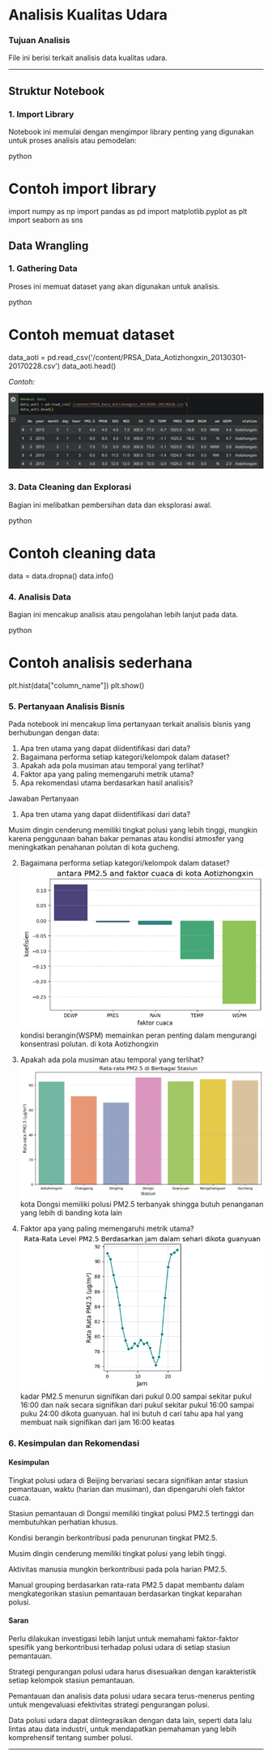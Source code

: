 # Analisis Kualitas Udara

### Tujuan Analisis

File ini berisi terkait analisis data kualitas udara.

---

## Struktur Notebook

### 1. Import Library

Notebook ini memulai dengan mengimpor library penting yang digunakan untuk proses analisis atau pemodelan:

python

# Contoh import library

import numpy as np
import pandas as pd
import matplotlib.pyplot as plt
import seaborn as sns

## Data Wrangling

### 1. Gathering Data

Proses ini memuat dataset yang akan digunakan untuk analisis.

python

# Contoh memuat dataset

data_aoti = pd.read_csv('/content/PRSA_Data_Aotizhongxin_20130301-20170228.csv')
data_aoti.head()

_Contoh:_

![Alt Text](https://raw.githubusercontent.com/iqkyu5566/datascience/refs/heads/main/img/1.png)

### 3. Data Cleaning dan Explorasi

Bagian ini melibatkan pembersihan data dan eksplorasi awal.

python

# Contoh cleaning data

data = data.dropna()
data.info()

### 4. Analisis Data

Bagian ini mencakup analisis atau pengolahan lebih lanjut pada data.

python

# Contoh analisis sederhana

plt.hist(data["column_name"])
plt.show()

### 5. Pertanyaan Analisis Bisnis

Pada notebook ini mencakup lima pertanyaan terkait analisis bisnis yang berhubungan dengan data:

1. Apa tren utama yang dapat diidentifikasi dari data?
2. Bagaimana performa setiap kategori/kelompok dalam dataset?
3. Apakah ada pola musiman atau temporal yang terlihat?
4. Faktor apa yang paling memengaruhi metrik utama?
5. Apa rekomendasi utama berdasarkan hasil analisis?

Jawaban Pertanyaan

1. Apa tren utama yang dapat diidentifikasi dari data?

Musim dingin cenderung memiliki tingkat polusi yang lebih tinggi, mungkin karena penggunaan bahan bakar pemanas atau kondisi atmosfer yang meningkatkan penahanan polutan di kota gucheng.

2. Bagaimana performa setiap kategori/kelompok dalam dataset?
   ![Alt Text](https://raw.githubusercontent.com/iqkyu5566/datascience/refs/heads/main/img/2.png)
   kondisi berangin(WSPM) memainkan peran penting dalam mengurangi konsentrasi polutan. di kota Aotizhongxin
3. Apakah ada pola musiman atau temporal yang terlihat?
   ![Alt Text](https://raw.githubusercontent.com/iqkyu5566/datascience/refs/heads/main/img/3.png)
   kota Dongsi memiliki polusi PM2.5 terbanyak shingga butuh penanganan yang lebih di banding kota lain

4. Faktor apa yang paling memengaruhi metrik utama?
   ![Alt Text](https://raw.githubusercontent.com/iqkyu5566/datascience/refs/heads/main/img/4.png)
   kadar PM2.5 menurun signifikan dari pukul 0.00 sampai sekitar pukul 16:00 dan naik secara signifikan dari pukul sekitar pukul 16:00 sampai puku 24:00 dikota guanyuan. hal ini butuh d cari tahu apa hal yang membuat naik signifikan dari jam 16:00 keatas

### 6. Kesimpulan dan Rekomendasi

#### Kesimpulan

Tingkat polusi udara di Beijing bervariasi secara signifikan antar stasiun pemantauan, waktu (harian dan musiman), dan dipengaruhi oleh faktor cuaca.

Stasiun pemantauan di Dongsi memiliki tingkat polusi PM2.5 tertinggi dan membutuhkan perhatian khusus.

Kondisi berangin berkontribusi pada penurunan tingkat PM2.5.

Musim dingin cenderung memiliki tingkat polusi yang lebih tinggi.

Aktivitas manusia mungkin berkontribusi pada pola harian PM2.5.

Manual grouping berdasarkan rata-rata PM2.5 dapat membantu dalam mengkategorikan stasiun pemantauan berdasarkan tingkat keparahan polusi.

#### Saran

Perlu dilakukan investigasi lebih lanjut untuk memahami faktor-faktor spesifik yang berkontribusi terhadap polusi udara di setiap stasiun pemantauan.

Strategi pengurangan polusi udara harus disesuaikan dengan karakteristik setiap kelompok stasiun pemantauan.

Pemantauan dan analisis data polusi udara secara terus-menerus penting untuk mengevaluasi efektivitas strategi pengurangan polusi.

Data polusi udara dapat diintegrasikan dengan data lain, seperti data lalu lintas atau data industri, untuk mendapatkan pemahaman yang lebih komprehensif tentang sumber polusi.

---
